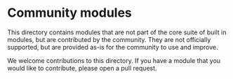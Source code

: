 # Community modules

This directory contains modules that are not part of the core suite of built in modules, but are contributed by the community. They are not officially supported, but are provided as-is for the community to use and improve.

We welcome contributions to this directory. If you have a module that you would like to contribute, please open a pull request.
